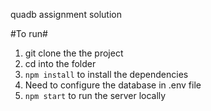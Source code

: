 quadb assignment solution


#To run#
1. git clone the the project
2. cd into the folder
3. `npm install` to install the dependencies
4. Need to configure the database in .env file
5. `npm start` to run the server locally
